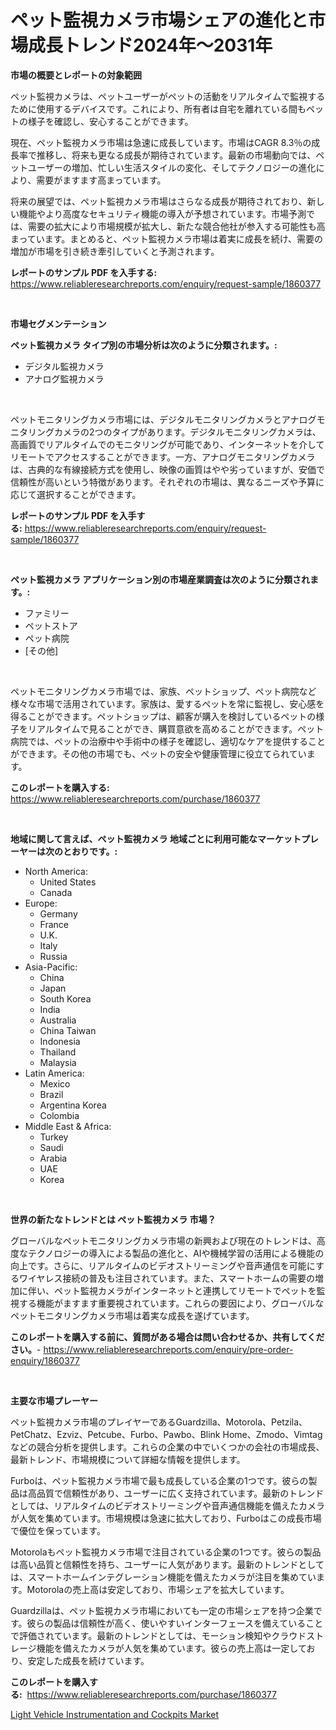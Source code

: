 <p><h1>ペット監視カメラ市場シェアの進化と市場成長トレンド2024年〜2031年</h1></p><p><strong>市場の概要とレポートの対象範囲</strong></p>
<p><p>ペット監視カメラは、ペットユーザーがペットの活動をリアルタイムで監視するために使用するデバイスです。これにより、所有者は自宅を離れている間もペットの様子を確認し、安心することができます。</p><p>現在、ペット監視カメラ市場は急速に成長しています。市場はCAGR 8.3％の成長率で推移し、将来も更なる成長が期待されています。最新の市場動向では、ペットユーザーの増加、忙しい生活スタイルの変化、そしてテクノロジーの進化により、需要がますます高まっています。</p><p>将来の展望では、ペット監視カメラ市場はさらなる成長が期待されており、新しい機能やより高度なセキュリティ機能の導入が予想されています。市場予測では、需要の拡大により市場規模が拡大し、新たな競合他社が参入する可能性も高まっています。まとめると、ペット監視カメラ市場は着実に成長を続け、需要の増加が市場を引き続き牽引していくと予測されます。</p></p>
<p><strong>レポートのサンプル PDF を入手する:</strong> <a href="https://www.reliableresearchreports.com/enquiry/request-sample/1860377">https://www.reliableresearchreports.com/enquiry/request-sample/1860377</a></p>
<p>&nbsp;</p>
<p><strong>市場セグメンテーション</strong></p>
<p><strong>ペット監視カメラ タイプ別の市場分析は次のように分類されます。:</strong></p>
<p><ul><li>デジタル監視カメラ</li><li>アナログ監視カメラ</li></ul></p>
<p>&nbsp;</p>
<p><p>ペットモニタリングカメラ市場には、デジタルモニタリングカメラとアナログモニタリングカメラの2つのタイプがあります。デジタルモニタリングカメラは、高画質でリアルタイムでのモニタリングが可能であり、インターネットを介してリモートでアクセスすることができます。一方、アナログモニタリングカメラは、古典的な有線接続方式を使用し、映像の画質はやや劣っていますが、安価で信頼性が高いという特徴があります。それぞれの市場は、異なるニーズや予算に応じて選択することができます。</p></p>
<p><strong>レポートのサンプル PDF を入手する:</strong>&nbsp;<a href="https://www.reliableresearchreports.com/enquiry/request-sample/1860377">https://www.reliableresearchreports.com/enquiry/request-sample/1860377</a></p>
<p>&nbsp;</p>
<p><strong> ペット監視カメラ アプリケーション別の市場産業調査は次のように分類されます。:</strong></p>
<p><ul><li>ファミリー</li><li>ペットストア</li><li>ペット病院</li><li>[その他]</li></ul></p>
<p>&nbsp;</p>
<p><p>ペットモニタリングカメラ市場では、家族、ペットショップ、ペット病院など様々な市場で活用されています。家族は、愛するペットを常に監視し、安心感を得ることができます。ペットショップは、顧客が購入を検討しているペットの様子をリアルタイムで見ることができ、購買意欲を高めることができます。ペット病院では、ペットの治療中や手術中の様子を確認し、適切なケアを提供することができます。その他の市場でも、ペットの安全や健康管理に役立てられています。</p></p>
<p><strong>このレポートを購入する:</strong>&nbsp; <a href="https://www.reliableresearchreports.com/purchase/1860377">https://www.reliableresearchreports.com/purchase/1860377</a></p>
<p>&nbsp;</p>
<p><strong>地域に関して言えば、ペット監視カメラ 地域ごとに利用可能なマーケットプレーヤーは次のとおりです。:</strong></p>
<p><ul>
    <li>
        North America:
        <ul>
            <li>United States</li>
            <li>Canada</li>
        </ul>
    </li>
    <li>
        Europe:
        <ul>
            <li>Germany</li>
            <li>France</li>
            <li>U.K.</li>
            <li>Italy</li>
            <li>Russia</li>
        </ul>
    </li>
    <li>
        Asia-Pacific:
        <ul>
            <li>China</li>
            <li>Japan</li>
            <li>South Korea</li>
            <li>India</li>
            <li>Australia</li>
            <li>China Taiwan</li>
            <li>Indonesia</li>
            <li>Thailand</li>
            <li>Malaysia</li>
        </ul>
    </li>
    <li>
        Latin America:
        <ul>
            <li>Mexico</li>
            <li>Brazil</li>
            <li>Argentina Korea</li>
            <li>Colombia</li>
        </ul>
    </li>
    <li>
        Middle East & Africa:
        <ul>
            <li>Turkey</li>
            <li>Saudi</li>
            <li>Arabia</li>
            <li>UAE</li>
            <li>Korea</li>
        </ul>
    </li>
    </ul></p>
<p>&nbsp;</p>
<p><strong>世界の新たなトレンドとは ペット監視カメラ 市場？</strong></p>
<p><p>グローバルなペットモニタリングカメラ市場の新興および現在のトレンドは、高度なテクノロジーの導入による製品の進化と、AIや機械学習の活用による機能の向上です。さらに、リアルタイムのビデオストリーミングや音声通信を可能にするワイヤレス接続の普及も注目されています。また、スマートホームの需要の増加に伴い、ペット監視カメラがインターネットと連携してリモートでペットを監視する機能がますます重要視されています。これらの要因により、グローバルなペットモニタリングカメラ市場は着実な成長を遂げています。</p></p>
<p><strong>このレポートを購入する前に、質問がある場合は問い合わせるか、共有してください。</strong>- <a href="https://www.reliableresearchreports.com/enquiry/pre-order-enquiry/1860377">https://www.reliableresearchreports.com/enquiry/pre-order-enquiry/1860377</a></p>
<p>&nbsp;</p>
<p><strong>主要な市場プレーヤー</strong></p>
<p><p>ペット監視カメラ市場のプレイヤーであるGuardzilla、Motorola、Petzila、PetChatz、Ezviz、Petcube、Furbo、Pawbo、Blink Home、Zmodo、Vimtagなどの競合分析を提供します。これらの企業の中でいくつかの会社の市場成長、最新トレンド、市場規模について詳細な情報を提供します。</p><p>Furboは、ペット監視カメラ市場で最も成長している企業の1つです。彼らの製品は高品質で信頼性があり、ユーザーに広く支持されています。最新のトレンドとしては、リアルタイムのビデオストリーミングや音声通信機能を備えたカメラが人気を集めています。市場規模は急速に拡大しており、Furboはこの成長市場で優位を保っています。</p><p>Motorolaもペット監視カメラ市場で注目されている企業の1つです。彼らの製品は高い品質と信頼性を持ち、ユーザーに人気があります。最新のトレンドとしては、スマートホームインテグレーション機能を備えたカメラが注目を集めています。Motorolaの売上高は安定しており、市場シェアを拡大しています。</p><p>Guardzillaは、ペット監視カメラ市場においても一定の市場シェアを持つ企業です。彼らの製品は信頼性が高く、使いやすいインターフェースを備えていることで評価されています。最新のトレンドとしては、モーション検知やクラウドストレージ機能を備えたカメラが人気を集めています。彼らの売上高は一定しており、安定した成長を続けています。</p></p>
<p><strong>このレポートを購入する:</strong>&nbsp;&nbsp;<a href="https://www.reliableresearchreports.com/purchase/1860377">https://www.reliableresearchreports.com/purchase/1860377</a></p>
<p><p><a href="https://circular-yam-9b9.notion.site/Light-Vehicle-Instrumentation-and-Cockpits-Market-Size-Focuses-on-Market-Dynamics-In-Depth-Analysis-07e65c3b619a4278adbc14ec6db15209">Light Vehicle Instrumentation and Cockpits Market</a></p></p>
